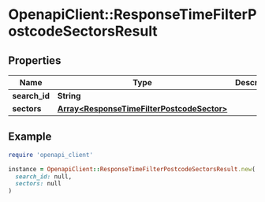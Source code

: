 # OpenapiClient::ResponseTimeFilterPostcodeSectorsResult

## Properties

| Name | Type | Description | Notes |
| ---- | ---- | ----------- | ----- |
| **search_id** | **String** |  |  |
| **sectors** | [**Array&lt;ResponseTimeFilterPostcodeSector&gt;**](ResponseTimeFilterPostcodeSector.md) |  |  |

## Example

```ruby
require 'openapi_client'

instance = OpenapiClient::ResponseTimeFilterPostcodeSectorsResult.new(
  search_id: null,
  sectors: null
)
```


